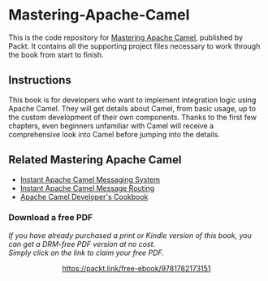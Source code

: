 # Mastering-Apache-Camel


This is the code repository for [Mastering Apache Camel](https://www.packtpub.com/application-development/mastering-apache-camel?utm_source=github&utm_medium=repository&utm_campaign=9781782173151), published by Packt. It contains all the supporting project files necessary to work through the book from start to finish.

## Instructions
This book is for developers who want to implement integration logic using Apache
Camel. They will get details about Camel, from basic usage, up to the custom
development of their own components.
Thanks to the first few chapters, even beginners unfamiliar with Camel will receive
a comprehensive look into Camel before jumping into the details.


## Related Mastering Apache Camel

* [Instant Apache Camel Messaging System](https://www.packtpub.com/application-development/instant-apache-camel-messaging-system?utm_source=github&utm_medium=repository&utm_campaign=9781782165347)
* [Instant Apache Camel Message Routing](https://www.packtpub.com/application-development/instant-apache-camel-message-routing?utm_source=github&utm_medium=repository&utm_campaign=9781783283477)
* [Apache Camel Developer's Cookbook](https://www.packtpub.com/application-development/apache-camel-developers-cookbook?utm_source=github&utm_medium=repository&utm_campaign=9781782170303)

### Download a free PDF

 <i>If you have already purchased a print or Kindle version of this book, you can get a DRM-free PDF version at no cost.<br>Simply click on the link to claim your free PDF.</i>
<p align="center"> <a href="https://packt.link/free-ebook/9781782173151">https://packt.link/free-ebook/9781782173151 </a> </p>